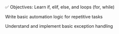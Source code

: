 ✅ Objectives:
Learn if, elif, else, and loops (for, while)

Write basic automation logic for repetitive tasks

Understand and implement basic exception handling